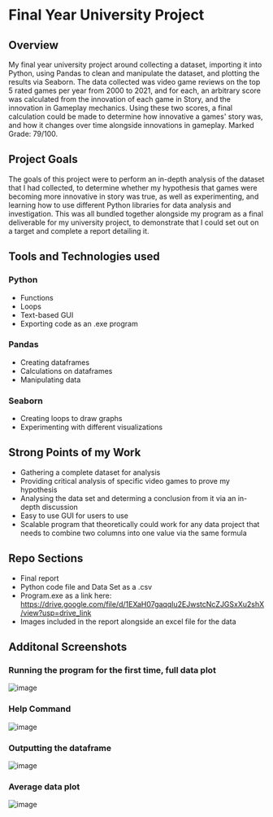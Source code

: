 # Final Year University Project
## Overview
My final year university project around collecting a dataset, importing it into Python, using Pandas to clean and manipulate the dataset, and plotting the results via Seaborn. The data collected was video game reviews on the top 5 rated games per year from 2000 to 2021, and for each, an arbitrary score was calculated from the innovation of each game in Story, and the innovation in Gameplay mechanics. Using these two scores, a final calculation could be made to determine how innovative a games' story was, and how it changes over time alongside innovations in gameplay. Marked Grade: 79/100.

## Project Goals
The goals of this project were to perform an in-depth analysis of the dataset that I had collected, to determine whether my hypothesis that games were becoming more innovative in story was true, as well as experimenting, and learning how to use different Python libraries for data analysis and investigation. This was all bundled together alongside my program as a final deliverable for my university project, to demonstrate that I could set out on a target and complete a report detailing it.

## Tools and Technologies used
### Python
- Functions
- Loops
- Text-based GUI
- Exporting code as an .exe program
### Pandas
- Creating dataframes
- Calculations on dataframes
- Manipulating data
### Seaborn
- Creating loops to draw graphs
- Experimenting with different visualizations

## Strong Points of my Work
- Gathering a complete dataset for analysis
- Providing critical analysis of specific video games to prove my hypothesis
- Analysing the data set and determing a conclusion from it via an in-depth discussion
- Easy to use GUI for users to use
- Scalable program that theoretically could work for any data project that needs to combine two columns into one value via the same formula

## Repo Sections
- Final report
- Python code file and Data Set as a .csv
- Program.exe as a link here: https://drive.google.com/file/d/1EXaH07gaqqIu2EJwstcNcZJGSxXu2shX/view?usp=drive_link 
- Images included in the report alongside an excel file for the data

## Additonal Screenshots
### Running the program for the first time, full data plot
![image](https://github.com/Rayan-Arshed/Final-Year-University-Project/assets/95011650/3acfa418-4660-4678-b6b2-bf993cad8d16)

### Help Command
![image](https://github.com/Rayan-Arshed/Final-Year-University-Project/assets/95011650/191dcc4b-93c1-437a-a1d4-694389762a43)

### Outputting the dataframe
![image](https://github.com/Rayan-Arshed/Final-Year-University-Project/assets/95011650/96ac6aaf-0c83-427f-a9a9-81b1b81aa90e)

### Average data plot
![image](https://github.com/Rayan-Arshed/Final-Year-University-Project/assets/95011650/3bd6d16c-c247-4886-96ce-248dbd314f73)

